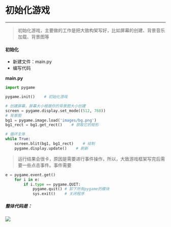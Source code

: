 # 初始化游戏

---

> 初始化游戏，主要做的工作是把大致构架写好，比如屏幕的创建、背景音乐加载、背景图等

#### 初始化

* 新建文件：main.py
* 编写代码

**main.py**

```python
import pygame

pygame.init()    # 初始化游戏

# 创建屏幕，屏幕大小根据你的背景图大小创建
screen = pygame.display.set_mode((512, 768))    
# 背景图
bg1 = pygame.image.load('images/bg.png')
bg1_rect = bg1.get_rect()    # 获取它的矩形

# 循环主体
while True:
    screen.blit(bg1, bg1_rect)    # 绘制
    pygame.display.update()    # 刷新
```

> 运行结果会很卡，原因是需要进行事件操作，所以，大致游戏框架写完后需要一些点击事件。事件需要

```python
e = pygame.event.get()
    for i in e:
        if i.type == pygame.QUIT:
            pygame.quit() # 卸下所有pygame的模块
            sys.exit()    # 关闭程序
```

##### 整体代码是：

![](/assets/ztdm.png)

